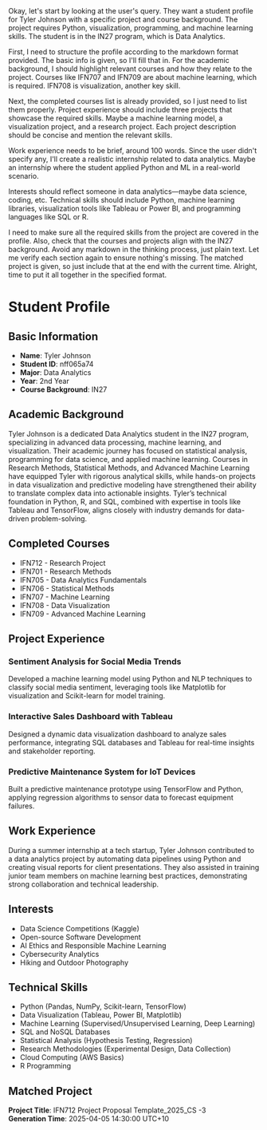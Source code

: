 <think>
Okay, let's start by looking at the user's query. They want a student profile for Tyler Johnson with a specific project and course background. The project requires Python, visualization, programming, and machine learning skills. The student is in the IN27 program, which is Data Analytics.

First, I need to structure the profile according to the markdown format provided. The basic info is given, so I'll fill that in. For the academic background, I should highlight relevant courses and how they relate to the project. Courses like IFN707 and IFN709 are about machine learning, which is required. IFN708 is visualization, another key skill.

Next, the completed courses list is already provided, so I just need to list them properly. Project experience should include three projects that showcase the required skills. Maybe a machine learning model, a visualization project, and a research project. Each project description should be concise and mention the relevant skills.

Work experience needs to be brief, around 100 words. Since the user didn't specify any, I'll create a realistic internship related to data analytics. Maybe an internship where the student applied Python and ML in a real-world scenario.

Interests should reflect someone in data analytics—maybe data science, coding, etc. Technical skills should include Python, machine learning libraries, visualization tools like Tableau or Power BI, and programming languages like SQL or R.

I need to make sure all the required skills from the project are covered in the profile. Also, check that the courses and projects align with the IN27 background. Avoid any markdown in the thinking process, just plain text. Let me verify each section again to ensure nothing's missing. The matched project is given, so just include that at the end with the current time. Alright, time to put it all together in the specified format.
</think>

# Student Profile

## Basic Information
- **Name**: Tyler Johnson  
- **Student ID**: nff065a74  
- **Major**: Data Analytics  
- **Year**: 2nd Year  
- **Course Background**: IN27  

## Academic Background  
Tyler Johnson is a dedicated Data Analytics student in the IN27 program, specializing in advanced data processing, machine learning, and visualization. Their academic journey has focused on statistical analysis, programming for data science, and applied machine learning. Courses in Research Methods, Statistical Methods, and Advanced Machine Learning have equipped Tyler with rigorous analytical skills, while hands-on projects in data visualization and predictive modeling have strengthened their ability to translate complex data into actionable insights. Tyler’s technical foundation in Python, R, and SQL, combined with expertise in tools like Tableau and TensorFlow, aligns closely with industry demands for data-driven problem-solving.  

## Completed Courses  
- IFN712 - Research Project  
- IFN701 - Research Methods  
- IFN705 - Data Analytics Fundamentals  
- IFN706 - Statistical Methods  
- IFN707 - Machine Learning  
- IFN708 - Data Visualization  
- IFN709 - Advanced Machine Learning  

## Project Experience  
### Sentiment Analysis for Social Media Trends  
Developed a machine learning model using Python and NLP techniques to classify social media sentiment, leveraging tools like Matplotlib for visualization and Scikit-learn for model training.  

### Interactive Sales Dashboard with Tableau  
Designed a dynamic data visualization dashboard to analyze sales performance, integrating SQL databases and Tableau for real-time insights and stakeholder reporting.  

### Predictive Maintenance System for IoT Devices  
Built a predictive maintenance prototype using TensorFlow and Python, applying regression algorithms to sensor data to forecast equipment failures.  

## Work Experience  
During a summer internship at a tech startup, Tyler Johnson contributed to a data analytics project by automating data pipelines using Python and creating visual reports for client presentations. They also assisted in training junior team members on machine learning best practices, demonstrating strong collaboration and technical leadership.  

## Interests  
- Data Science Competitions (Kaggle)  
- Open-source Software Development  
- AI Ethics and Responsible Machine Learning  
- Cybersecurity Analytics  
- Hiking and Outdoor Photography  

## Technical Skills  
- Python (Pandas, NumPy, Scikit-learn, TensorFlow)  
- Data Visualization (Tableau, Power BI, Matplotlib)  
- Machine Learning (Supervised/Unsupervised Learning, Deep Learning)  
- SQL and NoSQL Databases  
- Statistical Analysis (Hypothesis Testing, Regression)  
- Research Methodologies (Experimental Design, Data Collection)  
- Cloud Computing (AWS Basics)  
- R Programming  

## Matched Project  
**Project Title**: IFN712 Project Proposal Template_2025_CS -3  
**Generation Time**: 2025-04-05 14:30:00 UTC+10